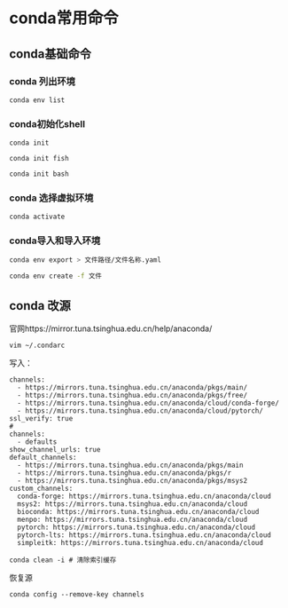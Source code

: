 

# conda常用命令

## conda基础命令

### conda 列出环境

```
conda env list 
```

### conda初始化shell

```
conda init 
```

```
conda init fish 
```

```
conda init bash
```

### conda 选择虚拟环境

```
conda activate
```

### conda导入和导入环境

```bash
conda env export > 文件路径/文件名称.yaml
```

```bash
conda env create -f 文件
```

## conda 改源

官网https://mirror.tuna.tsinghua.edu.cn/help/anaconda/

```
vim ~/.condarc
```

写入：

```
channels:
  - https://mirrors.tuna.tsinghua.edu.cn/anaconda/pkgs/main/
  - https://mirrors.tuna.tsinghua.edu.cn/anaconda/pkgs/free/
  - https://mirrors.tuna.tsinghua.edu.cn/anaconda/cloud/conda-forge/
  - https://mirrors.tuna.tsinghua.edu.cn/anaconda/cloud/pytorch/
ssl_verify: true
#
channels:
  - defaults
show_channel_urls: true
default_channels:
  - https://mirrors.tuna.tsinghua.edu.cn/anaconda/pkgs/main
  - https://mirrors.tuna.tsinghua.edu.cn/anaconda/pkgs/r
  - https://mirrors.tuna.tsinghua.edu.cn/anaconda/pkgs/msys2
custom_channels:
  conda-forge: https://mirrors.tuna.tsinghua.edu.cn/anaconda/cloud
  msys2: https://mirrors.tuna.tsinghua.edu.cn/anaconda/cloud
  bioconda: https://mirrors.tuna.tsinghua.edu.cn/anaconda/cloud
  menpo: https://mirrors.tuna.tsinghua.edu.cn/anaconda/cloud
  pytorch: https://mirrors.tuna.tsinghua.edu.cn/anaconda/cloud
  pytorch-lts: https://mirrors.tuna.tsinghua.edu.cn/anaconda/cloud
  simpleitk: https://mirrors.tuna.tsinghua.edu.cn/anaconda/cloud
```

```
conda clean -i # 清除索引缓存
```

恢复源

```
conda config --remove-key channels
```



